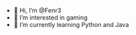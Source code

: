 - 👋 Hi, I’m @Fenr3
- 👀 I’m interested in gaming
- 🌱 I’m currently learning Python and Java


<!---
Fenr3/Fenr3 is a ✨ special ✨ repository because its `README.md` (this file) appears on your GitHub profile.
You can click the Preview link to take a look at your changes.
--->
